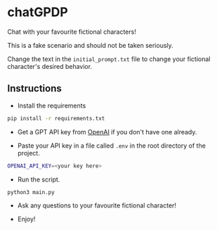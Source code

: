 # chatGPDP

Chat with your favourite fictional characters!

This is a fake scenario and should not be taken seriously.

Change the text in the `initial_prompt.txt` file to change your fictional character's desired behavior.

## Instructions

- Install the requirements

```bash
pip install -r requirements.txt
```

- Get a GPT API key from [OpenAI](https://platform.openai.com/account/api-keys) if you don't have one already.

- Paste your API key in a file called `.env` in the root directory of the project.

```bash
OPENAI_API_KEY=<your key here>
```

- Run the script.

```bash
python3 main.py
```

- Ask any questions to your favourite fictional character!

- Enjoy!

